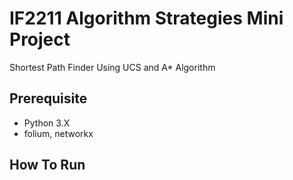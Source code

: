 # IF2211 Algorithm Strategies Mini Project
Shortest Path Finder Using UCS and A* Algorithm

## Prerequisite
- Python 3.X
- folium, networkx

## How To Run